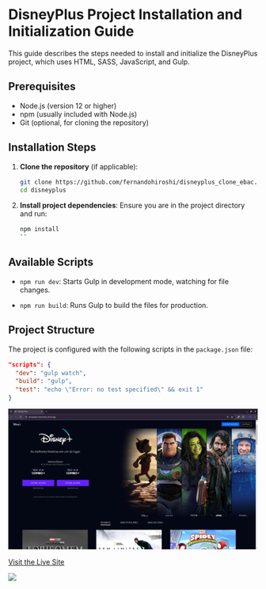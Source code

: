 # DisneyPlus Project Installation and Initialization Guide

This guide describes the steps needed to install and initialize the DisneyPlus project, which uses HTML, SASS, JavaScript, and Gulp.

## Prerequisites
- Node.js (version 12 or higher)
- npm (usually included with Node.js)
- Git (optional, for cloning the repository)

## Installation Steps

1. **Clone the repository** (if applicable):
    ```bash
    git clone https://github.com/fernandohiroshi/disneyplus_clone_ebac.git
    cd disneyplus
    ```

2. **Install project dependencies**:
    Ensure you are in the project directory and run:
    ```bash
    npm install
    ``
## Available Scripts

- `npm run dev`: Starts Gulp in development mode, watching for file changes.

- `npm run build`: Runs Gulp to build the files for production.

## Project Structure

The project is configured with the following scripts in the `package.json` file:

```json
"scripts": {
  "dev": "gulp watch",
  "build": "gulp",
  "test": "echo \"Error: no test specified\" && exit 1"
}
```

![Preview](./preview.png)

[Visit the Live Site](https://disneyplus-clone-ebac.vercel.app/)

[![](https://skillicons.dev/icons?i=html,sass,js,gulp)](https://skillicons.dev)